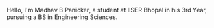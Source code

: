 Hello, I'm Madhav B Panicker, a student at IISER Bhopal in his 3rd Year, pursuing a BS in Engineering Sciences.
